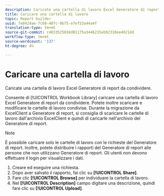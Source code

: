 ```yaml
---
description: Caricate una cartella di lavoro Excel Generatore di report da condividere.
title: Caricare una cartella di lavoro
topic: Report builder
uuid: fe0424ae-7c68-407c-9b75-e7ef53a44a4f
translation-type: tm+mt
source-git-commit: c4833525816d81175a3446215eb92310ee4021dd
workflow-type: tm+mt
source-wordcount: '137'
ht-degree: 4%

---
```



# Caricare una cartella di lavoro

Caricate una cartella di lavoro Excel Generatore di report da condividere.

Consente di [!UICONTROL Workbook Library] caricare una cartella di lavoro Excel Generatore di report da condividere. Potete inoltre scaricare e modificare le cartelle di lavoro condivise. Durante la migrazione da ExcelClient a Generatore di report, si consiglia di scaricare le cartelle di lavoro dall&#39;archivio ExcelClient e quindi di caricarle nell&#39;archivio del Generatore di report.

>[!NOTE]
>
>È possibile caricare solo le cartelle di lavoro con le richieste del Generatore di report. Inoltre, potete distribuire i rapporti del Generatore di report alle persone che non utilizzano Generatore di report. Gli utenti non devono effettuare il login per visualizzare i dati.

1. Creare ed eseguire una richiesta.
1. Dopo aver salvato il rapporto, fai clic su **[!UICONTROL Share]**.
1. Fare clic **[!UICONTROL Browse]** per individuare la cartella di lavoro.
1. Nel **[!UICONTROL Description]** campo digitare una descrizione, quindi fare clic su **[!UICONTROL Upload]**.
